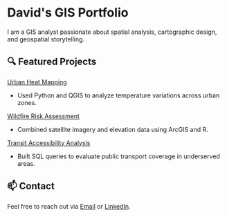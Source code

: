 # David's GIS Portfolio

I am a GIS analyst passionate about spatial analysis, cartographic design, and geospatial storytelling.

## 🔍 Featured Projects

[Urban Heat Mapping](/projects/heat-mapping.md)
- Used Python and QGIS to analyze temperature variations across urban zones.

[Wildfire Risk Assessment](/projects/wildfire-risk.md)
- Combined satellite imagery and elevation data using ArcGIS and R.

[Transit Accessibility Analysis](/projects/transit-accessibility.md)
- Built SQL queries to evaluate public transport coverage in underserved areas.

## 📫 Contact

Feel free to reach out via [Email](mailto:dave.scheck@gmail.com) or [LinkedIn](https://www.linkedin.com/in/david-scheck/).

